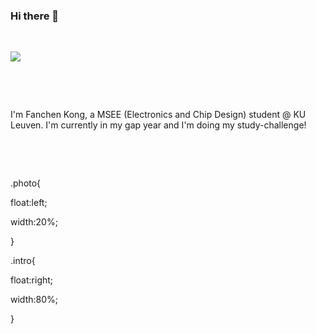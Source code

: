 ### Hi there 👋

<!--
**Fanchen-Kong/Fanchen-Kong** is a ✨ _special_ ✨ repository because its `README.md` (this file) appears on your GitHub profile.

Here are some ideas to get you started:

- 🔭 I’m currently working on ...
- 🌱 I’m currently learning ...
- 👯 I’m looking to collaborate on ...
- 🤔 I’m looking for help with ...
- 💬 Ask me about ...
- 📫 How to reach me: ...
- 😄 Pronouns: ...
- ⚡ Fun fact: ...
-->

<div class="my">

​	<div class="photo"><img src="https://github-readme-stats.vercel.app/api?username=Fanchen-Kong&theme=dark"></div>

​	<div class="intro">

​	    <p>I'm Fanchen Kong, a MSEE (Electronics and Chip Design) student @ KU Leuven. I'm currently in my gap year and I'm doing my study-challenge!

​                        </p>

​	</div>

</div>


.photo{

  float:left;

 width:20%;

}

.intro{

  float:right;

  width:80%;

}



